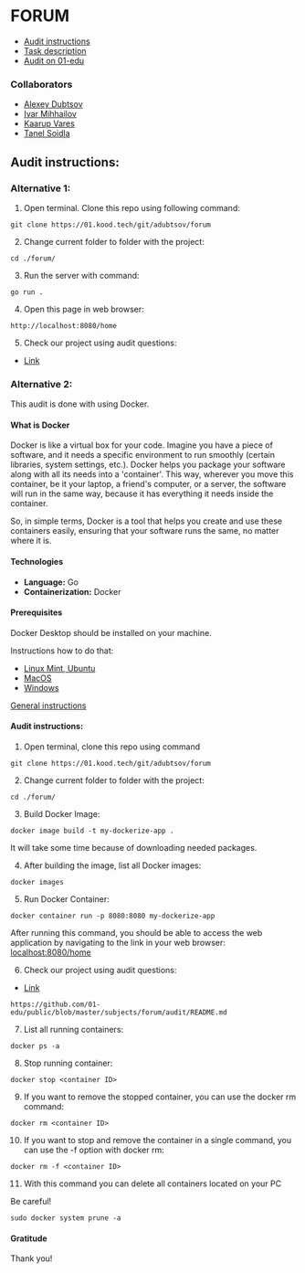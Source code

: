 # FORUM

- [Audit instructions](https://01.kood.tech/git/adubtsov/forum#audit-instructions)
- [Task description](https://github.com/01-edu/public/blob/master/subjects/forum/README.md)
- [Audit on 01-edu](https://github.com/01-edu/public/blob/master/subjects/forum/audit/README.md)

### Collaborators

- [Alexey Dubtsov](https://01.kood.tech/git/adubtsov)
- [Ivar Mihhailov](https://01.kood.tech/git/imihhail)
- [Kaarup Vares](https://01.kood.tech/git/kvares)
- [Tanel Soidla](https://01.kood.tech/git/TanelS)

## Audit instructions:

### Alternative 1:

1. Open terminal. Clone this repo using following command:

```console
git clone https://01.kood.tech/git/adubtsov/forum
```

2. Change current folder to folder with the project:

```console
cd ./forum/
```

3. Run the server with command:

```console
go run .
```

4. Open this page in web browser:

```console
http://localhost:8080/home
```

5. Check our project using audit questions:

- [Link](https://github.com/01-edu/public/blob/master/subjects/forum/audit/README.md)

### Alternative 2:

This audit is done with using Docker.

#### What is Docker

Docker is like a virtual box for your code. Imagine you have a piece of software, and it needs a specific environment to run smoothly (certain libraries, system settings, etc.). Docker helps you package your software along with all its needs into a 'container'. This way, wherever you move this container, be it your laptop, a friend's computer, or a server, the software will run in the same way, because it has everything it needs inside the container.

So, in simple terms, Docker is a tool that helps you create and use these containers easily, ensuring that your software runs the same, no matter where it is.

#### Technologies

- **Language:** Go
- **Containerization:** Docker

#### Prerequisites

Docker Desktop should be installed on your machine.

Instructions how to do that:
- [Linux Mint, Ubuntu](https://docs.docker.com/desktop/install/ubuntu/)
- [MacOS](https://docs.docker.com/desktop/install/mac-install/)
- [Windows](https://docs.docker.com/desktop/install/windows-install/)

[General instructions](https://docs.docker.com/desktop/)



#### Audit instructions:

1. Open terminal, clone this repo using command

```console
git clone https://01.kood.tech/git/adubtsov/forum
```

2. Change current folder to folder with the project:

```console
cd ./forum/
```

3. Build Docker Image:

```console
docker image build -t my-dockerize-app .
```

It will take some time because of downloading needed packages.

4. After building the image, list all Docker images:

```console
docker images
```

5. Run Docker Container:

```console
docker container run -p 8080:8080 my-dockerize-app
```

After running this command, you should be able to access the web application by navigating to the link in your web browser:
[localhost:8080/home](http://localhost:8080/home)

6. Check our project using audit questions:

- [Link](https://github.com/01-edu/public/blob/master/subjects/forum/audit/README.md)

```console
https://github.com/01-edu/public/blob/master/subjects/forum/audit/README.md
```

7. List all running containers:

```console
docker ps -a
```

8. Stop running container:

```console
docker stop <container ID>
```

9. If you want to remove the stopped container, you can use the docker rm command:

```console
docker rm <container ID>
```

10. If you want to stop and remove the container in a single command, you can use the -f option with docker rm:

```console
docker rm -f <container ID>
```

11. With this command you can delete all containers located on your PC

Be careful!

```console
sudo docker system prune -a
```

#### Gratitude
Thank you!